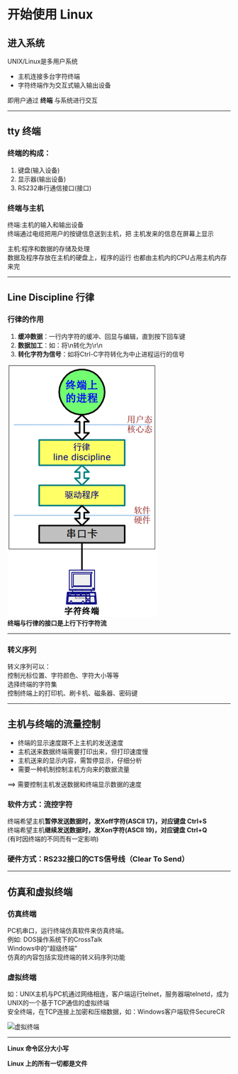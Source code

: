 # 开始使用 Linux  
## 进入系统  
UNIX/Linux是多用户系统  
* 主机连接多台字符终端  
* 字符终端作为交互式输入输出设备  

即用户通过 **终端** 与系统进行交互  

--------

## tty 终端  
### 终端的构成：  
1. 键盘(输入设备)  
2. 显示器(输出设备)  
3. RS232串行通信接口(接口)  

### 终端与主机  
终端:主机的输入和输出设备  
终端通过电缆把用户的按键信息送到主机，把
主机发来的信息在屏幕上显示  

主机:程序和数据的存储及处理  
数据及程序存放在主机的硬盘上，程序的运行
也都由主机内的CPU占用主机内存来完  

--------

## Line Discipline 行律  
### 行律的作用  
1. **缓冲数据**：一行内字符的缓冲、回显与编辑，直到按下回车键  
2. **数据加工**：如：将\n转化为\r\n  
3. **转化字符为信号**：如将Ctrl-C字符转化为中止进程运行的信号  

![行律](../img/LineDiscipline.png)  
**终端与行律的接口是上行下行字符流**  

------------

### 转义序列  
转义序列可以：  
控制光标位置、字符颜色、字符大小等等  
选择终端的字符集  
控制终端上的打印机、刷卡机、磁条器、密码键  

-----------

## 主机与终端的流量控制  
* 终端的显示速度跟不上主机的发送速度  
* 主机送来数据终端需要打印出来，但打印速度慢  
* 主机送来的显示内容，需暂停显示，仔细分析  
* 需要一种机制控制主机方向来的数据流量  

==> 需要控制主机发送数据和终端显示数据的速度  

### 软件方式：流控字符  
终端希望主机**暂停发送数据时，发Xoff字符(ASCII 17)，对应键盘 Ctrl+S**  
终端希望主机**继续发送数据时，发Xon字符(ASCII 19)，对应键盘 Ctrl+Q**  
(有时因终端的不同而有一定影响)  

### 硬件方式：RS232接口的CTS信号线（Clear To Send）

------------

## 仿真和虚拟终端  
### 仿真终端  
PC机串口，运行终端仿真软件来仿真终端。  
例如: DOS操作系统下的CrossTalk  
Windows中的“超级终端”  
仿真的内容包括实现终端的转义码序列功能  

### 虚拟终端  
如：UNIX主机与PC机通过网络相连，客户端运行telnet，服务器端telnetd，成为UNIX的一个基于TCP通信的虚拟终端  
安全终端，在TCP连接上加密和压缩数据，如：Windows客户端软件SecureCR  

![虚拟终端](..img/VirtualTerminal.png)

----------

**Linux 命令区分大小写**

**Linux 上的所有一切都是文件**